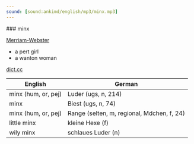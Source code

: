 ```yaml
---
sound: [sound:ankimd/english/mp3/minx.mp3]
---
```


\### minx

[Merriam-Webster](https://www.merriam-webster.com/dictionary/minx)

- a pert girl
- a wanton woman

[dict.cc](https://www.dict.cc/minx)

| English        | German       |
| -------------- | ------------ |
| minx (hum, or, pej) | Luder (ugs, n, 214) |
| minx | Biest (ugs, n, 74) |
| minx (hum, or, pej) | Range (selten, m, regional, Mdchen, f, 24) |
| little minx | kleine Hexe (f) |
| wily minx | schlaues Luder (n) |
